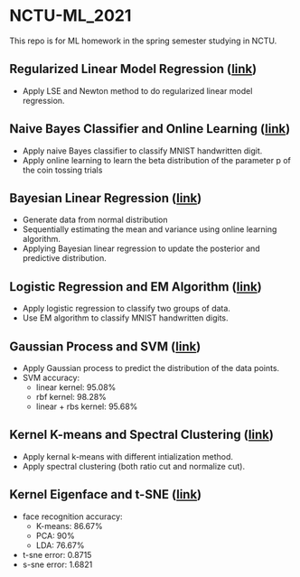# NCTU-ML_2021
This repo is for ML homework in the spring semester studying in NCTU.

## Regularized Linear Model Regression ([link](./HW1))
* Apply LSE and Newton method to do regularized linear model regression.

## Naive Bayes Classifier and Online Learning ([link](./HW2))
* Apply naive Bayes classifier to classify MNIST handwritten digit.
* Apply online learning to learn the beta distribution of the parameter p of the coin tossing trials

## Bayesian Linear Regression ([link](./HW3))
* Generate data from normal distribution
* Sequentially estimating the mean and variance using online learning algorithm.
* Applying Bayesian linear regression to update the posterior and predictive distribution. 

## Logistic Regression and EM Algorithm ([link](./HW4))
* Apply logistic regression to classify two groups of data.
* Use EM algorithm to classify MNIST handwritten digits.

## Gaussian Process and SVM ([link](./HW5))
* Apply Gaussian process to predict the distribution of the data points.
* SVM accuracy:
	- linear kernel: 95.08%
	- rbf kernel: 98.28%
	- linear + rbs kernel: 95.68%

## Kernel K-means and Spectral Clustering ([link](./HW6))
- Apply kernal k-means with different intialization method.
- Apply spectral clustering (both ratio cut and normalize cut).

## Kernel Eigenface and t-SNE ([link](./HW7))
- face recognition accuracy:
	- K-means: 86.67%
	- PCA: 90%
	- LDA: 76.67%
- t-sne error: 0.8715
- s-sne error: 1.6821
